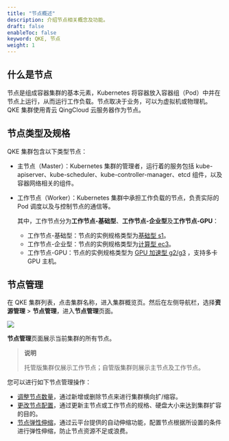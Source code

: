 ```yaml
---
title: "节点概述"
description: 介绍节点相关概念及功能。
draft: false
enableToc: false
keyword: QKE, 节点
weight: 1
---
```


## 什么是节点

节点是组成容器集群的基本元素，Kubernetes 将容器放入容器组（Pod）中并在节点上运行，从而运行工作负载。节点取决于业务，可以为虚拟机或物理机。QKE 集群使用青云 QingCloud 云服务器作为节点。

## 节点类型及规格

QKE 集群包含以下类型节点：

- 主节点（Master）：Kubernetes 集群的管理者，运行着的服务包括 kube-apiserver、kube-scheduler、kube-controller-manager、etcd 组件，以及容器网络相关的组件。

- 工作节点（Worker）：Kubernetes 集群中承担工作负载的节点，负责实际的 Pod 调度以及与控制节点的通信等。

  其中，工作节点分为**工作节点-基础型**、**工作节点-企业型**及**工作节点-GPU**：

  - 工作节点-基础型：节点的实例规格类型为[基础型 s1](/compute/vm/intro/basic/)。
  - 工作节点-企业型：节点的实例规格类型为[计算型 ec3](/compute/vm/intro/enterprise/#计算型-ec3)。
  - 工作节点-GPU：节点的实例规格类型为 [GPU 加速型 g2/g3](/compute/vm/intro/professional/#gpu云服务器-g2) ，支持多卡 GPU 主机。

## 节点管理

在 QKE 集群列表，点击集群名称，进入集群概览页。然后在左侧导航栏，选择**资源管理** > **节点管理**，进入**节点管理**页面。

![](/container/qke_plus/_images/node_mgt.png)

**节点管理**页面展示当前集群的所有节点。

> **说明**
>
> 托管版集群仅展示工作节点；自管版集群则展示主节点及工作节点。

您可以进行如下节点管理操作：

- [调整节点数量](../node_amount/)，通过新增或删除节点来进行集群横向扩/缩容。
- [更改节点配置](../node_cfg/)，通过更新主节点或工作节点的规格、硬盘大小来达到集群扩容的目的。
- [节点弹性伸缩](../auto_node/)，通过云平台提供的自动伸缩功能，配置节点根据所设置的条件进行弹性伸缩，防止节点资源不足或浪费。

